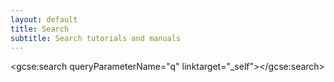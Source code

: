 ```yaml
---
layout: default
title: Search
subtitle: Search tutorials and manuals
---
```

<style>
.gsc-control-cse * {
    -webkit-box-sizing: border-box;
    -moz-box-sizing: border-box;
    box-sizing: content-box;
}
</style>
<script>
  (function() {
    var cx = '011728574530201801542:_tfj4i2witk';
    var gcse = document.createElement('script');
    gcse.type = 'text/javascript';
    gcse.async = true;
    gcse.src = (document.location.protocol == 'https:' ? 'https:' : 'http:') +
        '//cse.google.com/cse.js?cx=' + cx;
    var s = document.getElementsByTagName('script')[0];
    s.parentNode.insertBefore(gcse, s);
  })();
</script>
<gcse:search queryParameterName="q" linktarget="_self"></gcse:search>